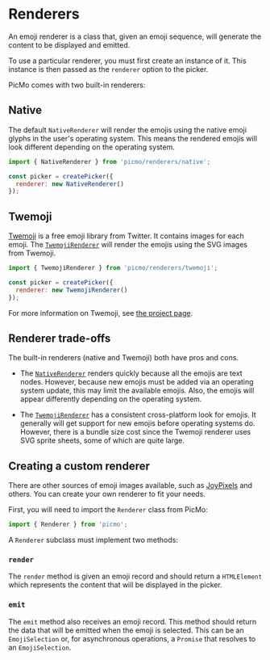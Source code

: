 # Renderers

An emoji renderer is a class that, given an emoji sequence, will generate the content to be displayed and emitted. 

To use a particular renderer, you must first create an instance of it. This instance is then passed as the `renderer` option to the picker.

PicMo comes with two built-in renderers:

## Native

The default `NativeRenderer` will render the emojis using the native emoji glyphs in the user's operating system. This means the rendered emojis will look different depending on the operating system.

```javascript
import { NativeRenderer } from 'picmo/renderers/native';

const picker = createPicker({
  renderer: new NativeRenderer()
});
```

## Twemoji

[Twemoji](https://twemoji.twitter.com/) is a free emoji library from Twitter. It contains images for each emoji. The [`TwemojiRenderer`](../api/renderer-twemoji/classes/twemoji-renderer) will render the emojis using the SVG images from Twemoji.

```javascript
import { TwemojiRenderer } from 'picmo/renderers/twemoji';

const picker = createPicker({
  renderer: new TwemojiRenderer()
});
```

For more information on Twemoji, see [the project page](https://twemoji.twitter.com/).

## Renderer trade-offs

The built-in renderers (native and Twemoji) both have pros and cons.

- The [`NativeRenderer`](../api/picmo/classes/native-renderer) renders quickly because all the emojis are text nodes. However, because new emojis must be added via an operating system update, this may limit the available emojis. Also, the emojis will appear differently depending on the operating system.

- The [`TwemojiRenderer`](../api/renderer-twemoji/classes/twemoji-renderer) has a consistent cross-platform look for emojis. It generally will get support for new emojis before operating systems do. However, there is a bundle size cost since the Twemoji renderer uses SVG sprite sheets, some of which are quite large. 

## Creating a custom renderer

There are other sources of emoji images available, such as [JoyPixels](https://www.joypixels.com/) and others. You can create your own renderer to fit your needs.

First, you will need to import the `Renderer` class from PicMo:

```javascript
import { Renderer } from 'picmo';
```

A `Renderer` subclass must implement two methods:

### `render`

The `render` method is given an emoji record and should return a `HTMLElement` which represents the content that will be displayed in the picker.

### `emit`

The `emit` method also receives an emoji record. This method should return the data that will be emitted when the emoji is selected. This can be an `EmojiSelection` or, for asynchronous operations, a `Promise` that resolves to an `EmojiSelection`.
